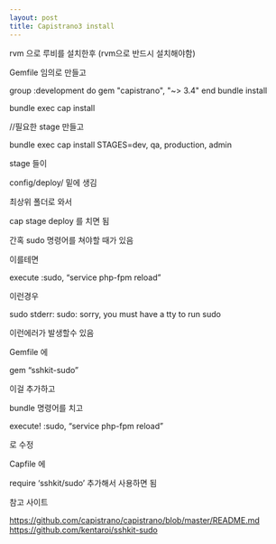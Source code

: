 ```yaml
---
layout: post
title: Capistrano3 install
---
```


rvm 으로 루비를 설치한후 (rvm으로 반드시 설치해야함)

Gemfile 임의로 만들고

group :development do
  gem "capistrano", "~> 3.4"
end
bundle install

bundle exec cap install

//필요한 stage 만들고

bundle exec cap install STAGES=dev, qa, production, admin

stage 들이

config/deploy/ 밑에 생김

최상위 폴더로 와서

cap stage deploy 를 치면 됨

간혹 sudo 명령어를 쳐야할 때가 있음

이를테면

execute :sudo, “service php-fpm reload”

이런경우

sudo stderr: sudo: sorry, you must have a tty to run sudo

이런에러가 발생할수 있음

Gemfile 에

gem “sshkit-sudo”

이걸 추가하고

bundle 명령어를 치고

execute! :sudo, “service php-fpm reload”

로 수정

Capfile 에

require ‘sshkit/sudo’ 추가해서 사용하면 됨

참고 사이트

https://github.com/capistrano/capistrano/blob/master/README.md
https://github.com/kentaroi/sshkit-sudo